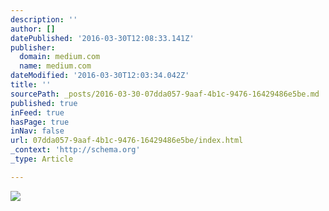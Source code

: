 ```yaml
---
description: ''
author: []
datePublished: '2016-03-30T12:08:33.141Z'
publisher:
  domain: medium.com
  name: medium.com
dateModified: '2016-03-30T12:03:34.042Z'
title: ''
sourcePath: _posts/2016-03-30-07dda057-9aaf-4b1c-9476-16429486e5be.md
published: true
inFeed: true
hasPage: true
inNav: false
url: 07dda057-9aaf-4b1c-9476-16429486e5be/index.html
_context: 'http://schema.org'
_type: Article

---
```

![](https://d262ilb51hltx0.cloudfront.net/max/2000/1*Jx3X4pD0KdiP8QDhi3d4Og.png)